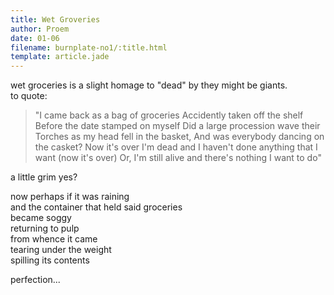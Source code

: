 ```yaml
---
title: Wet Groveries
author: Proem
date: 01-06
filename: burnplate-no1/:title.html
template: article.jade
---
```


wet groceries is a slight homage to "dead" by they might be giants.  
to quote:
 
>"I came back as a bag of groceries
Accidently taken off the shelf
Before the date stamped on myself
Did a large procession wave their
Torches as my head fell in the basket,
And was everybody dancing on the casket?
Now it's over I'm dead and I haven't done anything that I want (now it's over)
Or, I'm still alive and there's nothing I want to do"
 
a little grim yes?
 
now perhaps if it was raining  
and the container that held said groceries  
became soggy  
returning to pulp  
from whence it came  
tearing under the weight  
spilling its contents  
 
perfection...